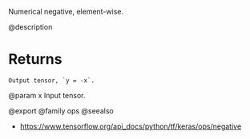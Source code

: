 Numerical negative, element-wise.

@description

# Returns
    Output tensor, `y = -x`.

@param x Input tensor.

@export
@family ops
@seealso
+ <https://www.tensorflow.org/api_docs/python/tf/keras/ops/negative>
